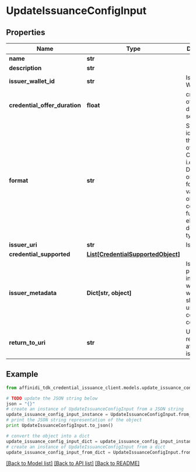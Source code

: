 # UpdateIssuanceConfigInput

## Properties

| Name                          | Type                                                                | Description                                                                                                                                           | Notes      |
| ----------------------------- | ------------------------------------------------------------------- | ----------------------------------------------------------------------------------------------------------------------------------------------------- | ---------- |
| **name**                      | **str**                                                             |                                                                                                                                                       | [optional] |
| **description**               | **str**                                                             |                                                                                                                                                       | [optional] |
| **issuer_wallet_id**          | **str**                                                             | Issuer Wallet id                                                                                                                                      | [optional] |
| **credential_offer_duration** | **float**                                                           | credential offer duration in second                                                                                                                   | [optional] |
| **format**                    | **str**                                                             | String identifying the format of this Credential, i.e., ldp_vc. Depending on the format value, the object contains further elements defining the type | [optional] |
| **issuer_uri**                | **str**                                                             | Issuer URI                                                                                                                                            | [optional] |
| **credential_supported**      | [**List[CredentialSupportedObject]**](CredentialSupportedObject.md) |                                                                                                                                                       | [optional] |
| **issuer_metadata**           | **Dict[str, object]**                                               | Issuer public information wallet may want to show to user during consent confirmation                                                                 | [optional] |
| **return_to_uri**             | **str**                                                             | URI to be return to after issuance                                                                                                                    | [optional] |

## Example

```python
from affinidi_tdk_credential_issuance_client.models.update_issuance_config_input import UpdateIssuanceConfigInput

# TODO update the JSON string below
json = "{}"
# create an instance of UpdateIssuanceConfigInput from a JSON string
update_issuance_config_input_instance = UpdateIssuanceConfigInput.from_json(json)
# print the JSON string representation of the object
print UpdateIssuanceConfigInput.to_json()

# convert the object into a dict
update_issuance_config_input_dict = update_issuance_config_input_instance.to_dict()
# create an instance of UpdateIssuanceConfigInput from a dict
update_issuance_config_input_from_dict = UpdateIssuanceConfigInput.from_dict(update_issuance_config_input_dict)
```

[[Back to Model list]](../README.md#documentation-for-models) [[Back to API list]](../README.md#documentation-for-api-endpoints) [[Back to README]](../README.md)
